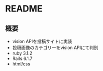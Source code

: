 # README

## 概要
* vision APIを投稿サイトに実装
* 投稿画像のカテゴリーをvision APIにて判別
* ruby 3.1.2
* Rails 6.1.7
* html/css